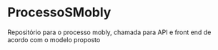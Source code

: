 # ProcessoSMobly
Repositório para o processo mobly, chamada para API e front end de acordo com o modelo proposto
